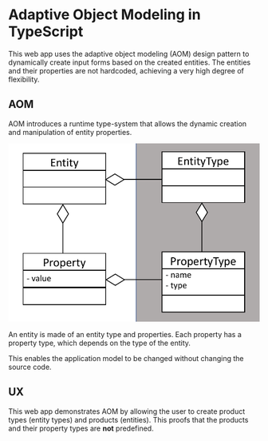 # Adaptive Object Modeling in TypeScript

This web app uses the adaptive object modeling (AOM) design pattern to dynamically create input forms based on the created entities.
The entities and their properties are not hardcoded, achieving a very high degree of flexibility.

## AOM

AOM introduces a runtime type-system that allows the dynamic creation and manipulation of entity properties.

![UML diagram of AOM](docs/aom.png)

An entity is made of an entity type and properties.
Each property has a property type, which depends on the type of the entity.

This enables the application model to be changed without changing the source code.

## UX

This web app demonstrates AOM by allowing the user to create product types (entity types) and products (entities). This proofs that the products and their property types are **not** predefined.